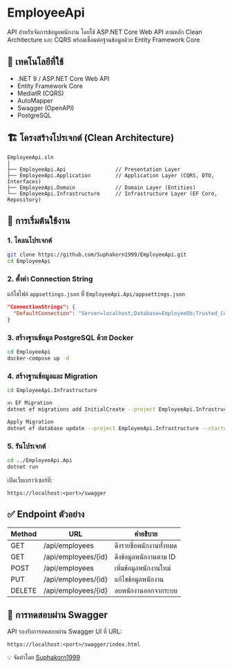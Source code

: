 
# EmployeeApi

API สำหรับจัดการข้อมูลพนักงาน โดยใช้ ASP.NET Core Web API ตามหลัก Clean Architecture และ CQRS พร้อมเชื่อมต่อฐานข้อมูลด้วย Entity Framework Core

## 🔧 เทคโนโลยีที่ใช้

- .NET 9 / ASP.NET Core Web API
- Entity Framework Core
- MediatR (CQRS)
- AutoMapper
- Swagger (OpenAPI)
- PostgreSQL

## 🏗️ โครงสร้างโปรเจกต์ (Clean Architecture)

```
EmployeeApi.sln
│
├── EmployeeApi.Api                // Presentation Layer
├── EmployeeApi.Application        // Application Layer (CQRS, DTO, Interfaces)
├── EmployeeApi.Domain             // Domain Layer (Entities)
└── EmployeeApi.Infrastructure     // Infrastructure Layer (EF Core, Repository)
```

## 🚀 การเริ่มต้นใช้งาน

### 1. โคลนโปรเจกต์

```bash
git clone https://github.com/Suphakorn1999/EmployeeApi.git
cd EmployeeApi
```

### 2. ตั้งค่า Connection String

แก้ไขไฟล์ `appsettings.json` ที่ `EmployeeApi.Api/appsettings.json`

```json
"ConnectionStrings": {
  "DefaultConnection": "Server=localhost;Database=EmployeeDb;Trusted_Connection=True;"
}
```

### 3. สร้างฐานข้อมูล PostgreSQL ด้วย Docker

```bash
cd EmployeeApi
docker-compose up -d
```

### 4. สร้างฐานข้อมูลและ Migration

```bash
cd EmployeeApi.Infrastructure

ทำ EF Migration
dotnet ef migrations add InitialCreate --project EmployeeApi.Infrastructure --startup-project ../EmployeeApi.Api

Apply Migration
dotnet ef database update --project EmployeeApi.Infrastructure --startup-project ../EmployeeApi.Api
```

### 5. รันโปรเจกต์

```bash
cd ../EmployeeApi.Api
dotnet run
```

เปิดเว็บเบราว์เซอร์ที่:
```
https://localhost:<port>/swagger
```

## ✅ Endpoint ตัวอย่าง

| Method | URL                   | คำอธิบาย                 |
|--------|-----------------------|---------------------------|
| GET    | /api/employees        | ดึงรายชื่อพนักงานทั้งหมด |
| GET    | /api/employees/{id}   | ดึงข้อมูลพนักงานตาม ID   |
| POST   | /api/employees        | เพิ่มข้อมูลพนักงานใหม่   |
| PUT    | /api/employees/{id}   | แก้ไขข้อมูลพนักงาน       |
| DELETE | /api/employees/{id}   | ลบพนักงานออกจากระบบ     |

## 🧪 การทดสอบผ่าน Swagger

API รองรับการทดสอบผ่าน Swagger UI ที่ URL:

```
https://localhost:<port>/swagger/index.html
```

💡 จัดทำโดย [Suphakorn1999](https://github.com/Suphakorn1999)
